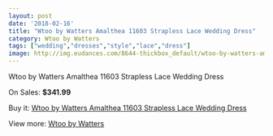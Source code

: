 ```yaml
---
layout: post
date: '2018-02-16'
title: "Wtoo by Watters Amalthea 11603 Strapless Lace Wedding Dress"
category: Wtoo by Watters
tags: ["wedding","dresses","style","lace","dress"]
image: http://img.eudances.com/8644-thickbox_default/wtoo-by-watters-amalthea-11603-strapless-lace-wedding-dress.jpg
---
```

Wtoo by Watters Amalthea 11603 Strapless Lace Wedding Dress

On Sales: **$341.99**
<a href="https://www.eudances.com/en/wtoo-by-watters/2927-wtoo-by-watters-amalthea-11603-strapless-lace-wedding-dress.html"><amp-img layout="responsive" width="600" height="600" src="//img.eudances.com/8644-thickbox_default/wtoo-by-watters-amalthea-11603-strapless-lace-wedding-dress.jpg" alt="Wtoo by Watters Amalthea 11603 Strapless Lace Wedding Dress 0" /></a>
<a href="https://www.eudances.com/en/wtoo-by-watters/2927-wtoo-by-watters-amalthea-11603-strapless-lace-wedding-dress.html"><amp-img layout="responsive" width="600" height="600" src="//img.eudances.com/8646-thickbox_default/wtoo-by-watters-amalthea-11603-strapless-lace-wedding-dress.jpg" alt="Wtoo by Watters Amalthea 11603 Strapless Lace Wedding Dress 1" /></a>
<a href="https://www.eudances.com/en/wtoo-by-watters/2927-wtoo-by-watters-amalthea-11603-strapless-lace-wedding-dress.html"><amp-img layout="responsive" width="600" height="600" src="//img.eudances.com/8645-thickbox_default/wtoo-by-watters-amalthea-11603-strapless-lace-wedding-dress.jpg" alt="Wtoo by Watters Amalthea 11603 Strapless Lace Wedding Dress 2" /></a>

Buy it: [Wtoo by Watters Amalthea 11603 Strapless Lace Wedding Dress](https://www.eudances.com/en/wtoo-by-watters/2927-wtoo-by-watters-amalthea-11603-strapless-lace-wedding-dress.html "Wtoo by Watters Amalthea 11603 Strapless Lace Wedding Dress")

View more: [Wtoo by Watters](https://www.eudances.com/en/49-wtoo-by-watters "Wtoo by Watters")